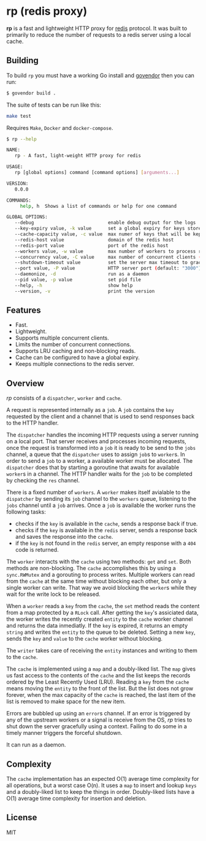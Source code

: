 # rp (redis proxy)

**rp** is  a fast and lightweight HTTP proxy for [redis](http://redis.io/) protocol. It was built to primarily to reduce the number of requests to a redis server using a local cache.

## Building

To build `rp` you must have a working Go install and [govendor](https://github.com/kardianos/govendor) then you can run:

``` bash
$ govendor build .
```

The suite of tests can be run like this:

``` bash
make test
```

Requires `Make`, `Docker` and `docker-compose`.

```bash
$ rp --help

NAME:
   rp - A fast, light-weight HTTP proxy for redis

USAGE:
   rp [global options] command [command options] [arguments...]

VERSION:
   0.0.0

COMMANDS:
     help, h  Shows a list of commands or help for one command

GLOBAL OPTIONS:
   --debug                           enable debug output for the logs
   --key-expiry value, -k value      set a global expiry for keys stored in cache (default: "5s")
   --cache-capacity value, -c value  max numer of keys that will be kept in cache (default: 15000)
   --redis-host value                domain of the redis host
   --redis-port value                port of the redis host
   --workers value, -w value         max number of workers to process requests (default: 1)
   --concurrency value, -C value     max number of concurrent clients (default: 30)
   --shutdown-timeout value          set the server max timeout to gracefully shutdown (default: "2s")
   --port value, -P value            HTTP server port (default: "3000")
   --daemonize, -d                   run as a daemon
   --pid value, -p value             set pid file
   --help, -h                        show help
   --version, -v                     print the version
```

## Features

+ Fast.
+ Lightweight.
+ Supports multiple concurrent clients.
+ Limits the number of concurrent connections.
+ Supports LRU caching and non-blocking reads.
+ Cache can be configured to have a global expiry.
+ Keeps multiple connections to the redis server.

## Overview

*rp* consists of a `dispatcher`, `worker` and `cache`.

A request is represented internally as a `job`. A `job` contains the `key` requested by the client and a channel that is used to send responses back to the HTTP handler.

The `dispatcher` handles the incoming HTTP requests using a server running on a local port. That server receives and processes incoming requests, once the request is transformed into a `job` it is ready to be send to the `jobs` channel, a queue that the `dispatcher` uses to assign `job`s to `worker`s. In order to send a `job` to a worker, a available worker must be allocated. The `dispatcher` does that by starting a goroutine that awaits for available `worker`s in a channel. The HTTP handler waits for the `job` to be completed by checking the `res` channel.

There is a fixed number of `workers`. A `worker` makes itself avialable to the `dispatcher` by sending its `job` channel to the `workers` queue, listening to the `jobs` channel until a `job` arrives. Once a `job` is available the worker runs the following tasks:

+ checks if the `key` is available in the `cache`, sends a response back if true.
+ checks if the `key` is available in the `redis` server, sends a response back and saves the response into the `cache`.
+ if the `key` is not found in the `redis` server, an empty response with a `404` code is returned.

The `worker` interacts with the `cache` using two methods: `get` and `set`. Both methods are non-blocking. The `cache` accomplishes this by using a `sync.RWMutex` and a gorouting to process writes. Multiple workers can read from the `cache` at the same time without blocking each other, but only a single worker can write. That way we avoid blocking the `worker`s while they wait for the write lock to be released.

When a `worker` reads a `key` from the `cache`, the `set` method reads the content from a map protected by a `RLock` call. After getting the `key`'s assiciated data, the worker writes the recently created `entity` to the `cache` worker channel and returns the data inmediatly. If the `key` is expired, it returns an empty `string` and writes the `entity` to the queue to be deleted. Setting a new `key`, sends the `key` and `value` to the `cache` worker without blocking.

The `writer` takes care of receiving the `entity` instances and writing to them to the `cache`. 

The `cache` is implemented using a `map` and a doubly-liked list. The `map` gives us fast access to the contents of the `cache` and the list keeps the records ordered by the Least Recently Used (LRU). Reading a `key` from the `cache` means moving the `entity` to the front of the list. But the list does not grow forever, when the max capacity of the `cache` is reached, the last item of the list is removed to make space for the new item.

Errors are bubbled up using an `error`s channel. If an error is triggered by any of the upstream workers or a signal is receive from the OS, *rp* tries to shut down the server gracefully using a context. Failing to do some in a timely manner triggers the forceful shutdown.

It can run as a daemon.

## Complexity

The `cache` implementation has an expected O(1) average time complexity for all operations, but a worst case O(n). It uses a `map` to insert and lookup `keys` and a doubly-liked list to keep the things in order. Doubly-liked lists have a O(1) average time complexity for insertion and deletion.

## License

MIT
